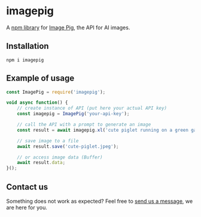 # imagepig
A [npm library](https://www.npmjs.com/package/imagepig) for [Image Pig](https://imagepig.com/), the API for AI images.

## Installation

```
npm i imagepig
```

## Example of usage

```javascript
const ImagePig = require('imagepig');

void async function() {
    // create instance of API (put here your actual API key)
    const imagepig = ImagePig('your-api-key');

    // call the API with a prompt to generate an image
    const result = await imagepig.xl('cute piglet running on a green garden')

    // save image to a file
    await result.save('cute-piglet.jpeg');

    // or access image data (Buffer)
    await result.data;
}();

```

## Contact us
Something does not work as expected? Feel free to [send us a message](https://imagepig.com/contact/), we are here for you.
